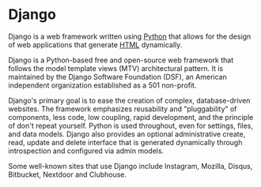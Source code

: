 # Django







Django is a web framework written using [Python](/wiki/Python) that allows for the design of web applications that generate [HTML](/wiki/HTML) dynamically.





Django is a Python-based free and open-source web framework that follows the model template views (MTV) architectural pattern. It is maintained by the Django Software Foundation (DSF), an American independent organization established as a 501 non-profit.



Django's primary goal is to ease the creation of complex, database-driven websites. The framework emphasizes reusability and "pluggability" of components, less code, low coupling, rapid development, and the principle of don't repeat yourself. Python is used throughout, even for settings, files, and data models. Django also provides an optional administrative create, read, update and delete interface that is generated dynamically through introspection and configured via admin models.



Some well-known sites that use Django include Instagram, Mozilla, Disqus, Bitbucket, Nextdoor and Clubhouse.